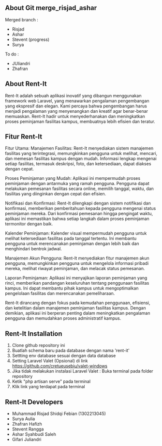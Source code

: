 ## About Git merge_risjad_ashar 
Merged branch :
- Risjad
- Ashar
- Stevent (progress)
- Surya

To do :
- JUliandri
- Zhafran


## About Rent-It

Rent-It adalah sebuah aplikasi inovatif yang dibangun menggunakan framework web Laravel, yang menawarkan pengalaman pengembangan yang ekspresif dan elegan. Kami percaya bahwa pengembangan harus menjadi pengalaman yang menyenangkan dan kreatif agar benar-benar memuaskan. Rent-It hadir untuk menyederhanakan dan meningkatkan proses peminjaman fasilitas kampus, membuatnya lebih efisien dan teratur.

## Fitur Rent-It
Fitur Utama:
Manajemen Fasilitas:
Rent-It menyediakan sistem manajemen fasilitas yang terintegrasi, memungkinkan pengguna untuk melihat, mencari, dan memesan fasilitas kampus dengan mudah. Informasi lengkap mengenai setiap fasilitas, termasuk deskripsi, foto, dan ketersediaan, dapat diakses dengan cepat.

Proses Peminjaman yang Mudah:
Aplikasi ini mempermudah proses peminjaman dengan antarmuka yang ramah pengguna. Pengguna dapat melakukan pemesanan fasilitas secara online, memilih tanggal, waktu, dan fasilitas yang diinginkan dengan cepat dan efisien.

Notifikasi dan Konfirmasi:
Rent-It dilengkapi dengan sistem notifikasi dan konfirmasi, memberikan pemberitahuan kepada pengguna mengenai status peminjaman mereka. Dari konfirmasi pemesanan hingga pengingat waktu, aplikasi ini memastikan bahwa setiap langkah dalam proses peminjaman termonitor dengan baik.

Kalender Peminjaman:
Kalender visual mempermudah pengguna untuk melihat ketersediaan fasilitas pada tanggal tertentu. Ini membantu pengguna untuk merencanakan peminjaman dengan lebih baik dan menghindari bentrok jadwal.

Manajemen Akun Pengguna:
Rent-It menyediakan fitur manajemen akun pengguna, memungkinkan pengguna untuk mengelola informasi pribadi mereka, melihat riwayat peminjaman, dan melacak status pemesanan.

Laporan Peminjaman:
Aplikasi ini menyajikan laporan peminjaman yang rinci, memberikan pandangan keseluruhan tentang penggunaan fasilitas kampus. Ini dapat membantu pihak kampus untuk mengoptimalkan pengelolaan fasilitas dan merencanakan pemeliharaan.

Rent-It dirancang dengan fokus pada kemudahan penggunaan, efisiensi, dan ketelitian dalam manajemen peminjaman fasilitas kampus. Dengan demikian, aplikasi ini berperan penting dalam meningkatkan pengalaman pengguna dan memudahkan proses administratif kampus.

## Rent-It Installation

1. Clone github repository ini
2. Buatlah schema baru pada database dengan nama 'rent-it'
3. Settting env database sesuai dengan data database
4. Setting Laravel Valet (Opsional) di link https://github.com/cretueusebiu/valet-windows
5. Jika tidak melakukan instalasi Laravel Valet : Buka terminal pada folder repository
6. Ketik "php artisan serve" pada terminal
7. Klik link yang terdapat pada terminal

## Rent-It Developers 
- Muhammad Risjad Shidqi Febian (1302213045)
- Surya Aulia
- Zhafran Hafizh
- Stevent Rangga
- Ashar Syahbudi Saleh
- Gifari Juliandri

